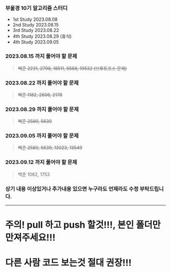 ### 부울경 10기 알고리즘 스터디
- 1st Study 2023.08.08 
- 2nd Study 2023.08.15
- 3rd Study 2023.08.22
- 4th Study 2023.08.29 (휴식)
- 4th Study 2023.09.05
### 2023.08.15 까지 풀어야 할 문제
>  ~~백준 2231, 2798, 18511, 5568, 19532 (브루트포스 문제)~~
### 2023.08.22 까지 풀어야 할 문제
> ~~백준 1182, 2606, 2178~~
### 2023.08.29 까지 풀어야 할 문제
> ~~백준 2580, 5639~~
### 2023.09.05 까지 풀어야 할 문제
> ~~백준 2580, 5639, 13023, 13549~~
### 2023.09.12 까지 풀어야 할 문제
> 백준 1062, 1753
### 상기 내용 이상있거나 추가내용 있으면 누구라도 언제라도 수정 부탁드립니다.
-----------------------------------------------------------------------
# 주의! pull 하고 push 할것!!!, 본인 폴더만 만져주세요!!!

# 다른 사람 코드 보는것 절대 권장!!!


